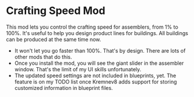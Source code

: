 # Crafting Speed Mod
This mod lets you control the crafting speed for assemblers, from 1% to 100%. It's useful to help you design product lines for buildings. All buildings can be produced at the same time now.
* It won't let you go faster than 100%. That's by design. There are lots of other mods that do this.
* Once you install the mod, you will see the giant slider in the assembler window. That's the limit of my UI skills unfortunately.
* The updated speed settings are not included in blueprints, yet. The feature is on my TODO list once Kremnev8 adds support for storing customized information in blueprint files.